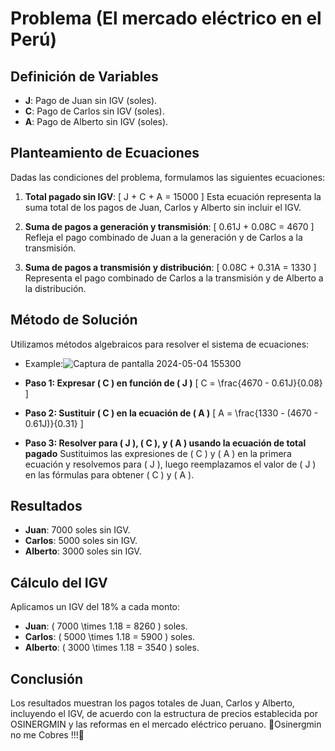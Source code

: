 # Problema (El mercado eléctrico en el Perú) 

## Definición de Variables
- **J**: Pago de Juan sin IGV (soles).
- **C**: Pago de Carlos sin IGV (soles).
- **A**: Pago de Alberto sin IGV (soles).

## Planteamiento de Ecuaciones

Dadas las condiciones del problema, formulamos las siguientes ecuaciones:

1. **Total pagado sin IGV**:
   \[
   J + C + A = 15000
   \]
   Esta ecuación representa la suma total de los pagos de Juan, Carlos y Alberto sin incluir el IGV.

2. **Suma de pagos a generación y transmisión**:
   \[
   0.61J + 0.08C = 4670
   \]
   Refleja el pago combinado de Juan a la generación y de Carlos a la transmisión.

3. **Suma de pagos a transmisión y distribución**:
   \[
   0.08C + 0.31A = 1330
   \]
   Representa el pago combinado de Carlos a la transmisión y de Alberto a la distribución.

## Método de Solución

Utilizamos métodos algebraicos para resolver el sistema de ecuaciones:
- Example:![Captura de pantalla 2024-05-04 155300](https://github.com/LuckyDg/ChatRealTimeAngular/assets/154240564/d9559770-f7d7-48ee-b2af-88c3a0153aca)


- **Paso 1: Expresar \( C \) en función de \( J \)**
  \[
  C = \frac{4670 - 0.61J}{0.08}
  \]

- **Paso 2: Sustituir \( C \) en la ecuación de \( A \)**
  \[
  A = \frac{1330 - (4670 - 0.61J)}{0.31}
  \]

- **Paso 3: Resolver para \( J \), \( C \), y \( A \) usando la ecuación de total pagado**
  Sustituimos las expresiones de \( C \) y \( A \) en la primera ecuación y resolvemos para \( J \), luego reemplazamos el valor de \( J \) en las fórmulas para obtener \( C \) y \( A \).

## Resultados

- **Juan**: 7000 soles sin IGV.
- **Carlos**: 5000 soles sin IGV.
- **Alberto**: 3000 soles sin IGV.

## Cálculo del IGV

Aplicamos un IGV del 18% a cada monto:

- **Juan**: \( 7000 \times 1.18 = 8260 \) soles.
- **Carlos**: \( 5000 \times 1.18 = 5900 \) soles.
- **Alberto**: \( 3000 \times 1.18 = 3540 \) soles.

## Conclusión

Los resultados muestran los pagos totales de Juan, Carlos y Alberto, incluyendo el IGV, de acuerdo con la estructura de precios establecida por OSINERGMIN y las reformas en el mercado eléctrico peruano. 
🔌Osinergmin no me Cobres !!!🔌
